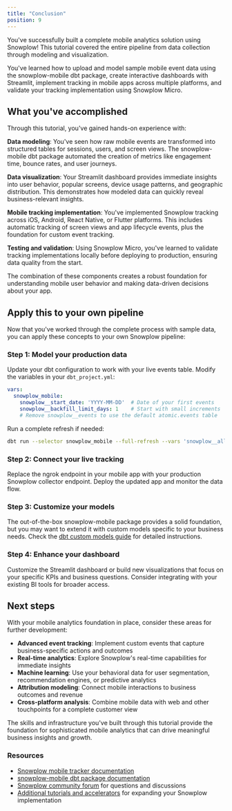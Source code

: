 ```yaml
---
title: "Conclusion"
position: 9
---
```


You've successfully built a complete mobile analytics solution using Snowplow! This tutorial covered the entire pipeline from data collection through modeling and visualization.

You've learned how to upload and model sample mobile event data using the snowplow-mobile dbt package, create interactive dashboards with Streamlit, implement tracking in mobile apps across multiple platforms, and validate your tracking implementation using Snowplow Micro.

## What you've accomplished

Through this tutorial, you've gained hands-on experience with:

**Data modeling**: You've seen how raw mobile events are transformed into structured tables for sessions, users, and screen views. The snowplow-mobile dbt package automated the creation of metrics like engagement time, bounce rates, and user journeys.

**Data visualization**: Your Streamlit dashboard provides immediate insights into user behavior, popular screens, device usage patterns, and geographic distribution. This demonstrates how modeled data can quickly reveal business-relevant insights.

**Mobile tracking implementation**: You've implemented Snowplow tracking across iOS, Android, React Native, or Flutter platforms. This includes automatic tracking of screen views and app lifecycle events, plus the foundation for custom event tracking.

**Testing and validation**: Using Snowplow Micro, you've learned to validate tracking implementations locally before deploying to production, ensuring data quality from the start.

The combination of these components creates a robust foundation for understanding mobile user behavior and making data-driven decisions about your app.

## Apply this to your own pipeline

Now that you've worked through the complete process with sample data, you can apply these concepts to your own Snowplow pipeline:

### Step 1: Model your production data

Update your dbt configuration to work with your live events table. Modify the variables in your `dbt_project.yml`:

```yaml
vars:
  snowplow_mobile:
    snowplow__start_date: 'YYYY-MM-DD'  # Date of your first events
    snowplow__backfill_limit_days: 1    # Start with small increments
    # Remove snowplow__events to use the default atomic.events table
```

Run a complete refresh if needed:

```bash
dbt run --selector snowplow_mobile --full-refresh --vars 'snowplow__allow_refresh: true'
```

### Step 2: Connect your live tracking

Replace the ngrok endpoint in your mobile app with your production Snowplow collector endpoint. Deploy the updated app and monitor the data flow.

### Step 3: Customize your models

The out-of-the-box snowplow-mobile package provides a solid foundation, but you may want to extend it with custom models specific to your business needs. Check the [dbt custom models guide](https://docs.snowplow.io/docs/modeling-your-data/modeling-your-data-with-dbt/dbt-custom-models/) for detailed instructions.

### Step 4: Enhance your dashboard

Customize the Streamlit dashboard or build new visualizations that focus on your specific KPIs and business questions. Consider integrating with your existing BI tools for broader access.

## Next steps

With your mobile analytics foundation in place, consider these areas for further development:

- **Advanced event tracking**: Implement custom events that capture business-specific actions and outcomes
- **Real-time analytics**: Explore Snowplow's real-time capabilities for immediate insights
- **Machine learning**: Use your behavioral data for user segmentation, recommendation engines, or predictive analytics
- **Attribution modeling**: Connect mobile interactions to business outcomes and revenue
- **Cross-platform analysis**: Combine mobile data with web and other touchpoints for a complete customer view

The skills and infrastructure you've built through this tutorial provide the foundation for sophisticated mobile analytics that can drive meaningful business insights and growth.

### Resources

- [Snowplow mobile tracker documentation](https://docs.snowplow.io/docs/collecting-data/collecting-from-own-applications/mobile-trackers/)
- [snowplow-mobile dbt package documentation](https://docs.snowplow.io/docs/modeling-your-data/the-snowplow-mobile-data-model/dbt-mobile-data-model/)
- [Snowplow community forum](https://discourse.snowplow.io/) for questions and discussions
- [Additional tutorials and accelerators](https://docs.snowplow.io/docs/tutorials-and-resources/) for expanding your Snowplow implementation
